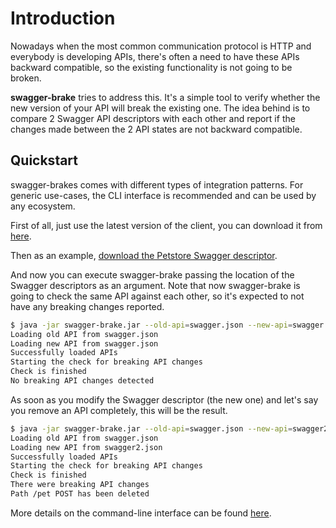 # Introduction
Nowadays when the most common communication protocol is HTTP and everybody is developing APIs, 
there's often a need to have these APIs backward compatible, so the existing functionality is
not going to be broken. 

**swagger-brake** tries to address this. It's a simple tool to verify whether the new version of 
your API will break the existing one. The idea behind is to compare 2 Swagger API descriptors 
with each other and report if the changes made between the 2 API states are not backward
compatible.

## Quickstart
swagger-brakes comes with different types of integration patterns. For generic use-cases, the
CLI interface is recommended and can be used by any ecosystem.

First of all, just use the latest version of the client, you can download it from 
[here](https://github.com/redskap/swagger-brake/releases).

Then as an example, [download the Petstore Swagger descriptor](https://petstore.swagger.io/v2/swagger.json).

And now you can execute swagger-brake passing the location of the Swagger descriptors as an argument. 
Note that now swagger-brake is going to check the same API against each other, 
so it's expected to not have any breaking changes reported.

```bash
$ java -jar swagger-brake.jar --old-api=swagger.json --new-api=swagger.json
Loading old API from swagger.json
Loading new API from swagger.json
Successfully loaded APIs
Starting the check for breaking API changes
Check is finished
No breaking API changes detected
```

As soon as you modify the Swagger descriptor (the new one) and let's say you remove an API
completely, this will be the result.

```bash
$ java -jar swagger-brake.jar --old-api=swagger.json --new-api=swagger2.json
Loading old API from swagger.json
Loading new API from swagger2.json
Successfully loaded APIs
Starting the check for breaking API changes
Check is finished
There were breaking API changes
Path /pet POST has been deleted
```

More details on the command-line interface can be found [here](../cli/README.md).